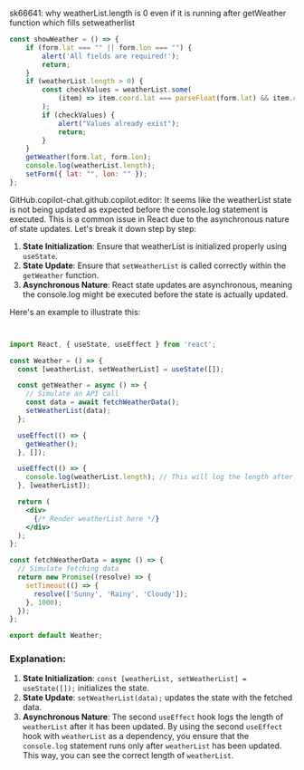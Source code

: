 sk66641: why weatherList.length is 0 even if it is running after getWeather function which fills setweatherlist

```jsx
const showWeather = () => {
    if (form.lat === "" || form.lon === "") {
        alert('All fields are required!');
        return;
    }
    if (weatherList.length > 0) {
        const checkValues = weatherList.some(
            (item) => item.coord.lat === parseFloat(form.lat) && item.coord.lon === parseFloat(form.lon)
        );
        if (checkValues) {
            alert("Values already exist");
            return;
        }
    }
    getWeather(form.lat, form.lon);
    console.log(weatherList.length);
    setForm({ lat: "", lon: "" });
};
```

GitHub.copilot-chat.github.copilot.editor: It seems like the weatherList state is not being updated as expected before the console.log statement is executed. This is a common issue in React due to the asynchronous nature of state updates. Let's break it down step by step:

1. **State Initialization**: Ensure that weatherList is initialized properly using `useState`.
2. **State Update**: Ensure that `setWeatherList` is called correctly within the `getWeather` function.
3. **Asynchronous Nature**: React state updates are asynchronous, meaning the console.log might be executed before the state is actually updated.

Here's an example to illustrate this:

```jsx


import React, { useState, useEffect } from 'react';

const Weather = () => {
  const [weatherList, setWeatherList] = useState([]);

  const getWeather = async () => {
    // Simulate an API call
    const data = await fetchWeatherData();
    setWeatherList(data);
  };

  useEffect(() => {
    getWeather();
  }, []);

  useEffect(() => {
    console.log(weatherList.length); // This will log the length after weatherList is updated
  }, [weatherList]);

  return (
    <div>
      {/* Render weatherList here */}
    </div>
  );
};

const fetchWeatherData = async () => {
  // Simulate fetching data
  return new Promise((resolve) => {
    setTimeout(() => {
      resolve(['Sunny', 'Rainy', 'Cloudy']);
    }, 1000);
  });
};

export default Weather;
```

### Explanation:
1. **State Initialization**: `const [weatherList, setWeatherList] = useState([]);` initializes the state.
2. **State Update**: `setWeatherList(data);` updates the state with the fetched data.
3. **Asynchronous Nature**: The second `useEffect` hook logs the length of `weatherList` after it has been updated. By using the second `useEffect` hook with `weatherList` as a dependency, you ensure that the `console.log` statement runs only after `weatherList` has been updated. This way, you can see the correct length of `weatherList`.